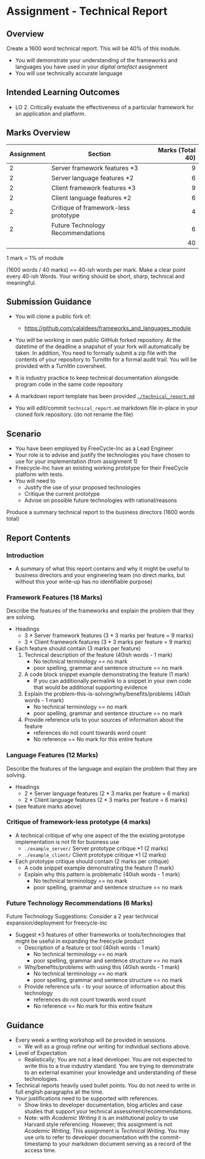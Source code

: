 Assignment - Technical Report
=============================

Overview
--------

Create a 1600 word technical report. This will be 40% of this module.

* You will demonstrate your understanding of the frameworks and languages you have used in your _digital artefact_ assignment
* You will use technically accurate language


Intended Learning Outcomes 
--------------------------

* LO 2. Critically evaluate the effectiveness of a particular framework for an application and platform.


Marks Overview
--------------

| Assignment | Section | Marks (Total 40) |
|---|--------------------------------|---:|
| 2 | Server framework features *3   |  9 |
| 2 | Server language features *2    |  6 |
| 2 | Client framework features *3   |  9 |
| 2 | Client language features *2    |  6 |
| 2 | Critique of framework-less prototype |  4 |
| 2 | Future Technology Recommendations    |  6 |
|   |                                | 40 |

1 mark = 1% of module

(1600 words / 40 marks) == 40-ish words per mark. Make a clear point every 40-ish Words.
Your writing should be short, sharp, technical and meaningful.


Submission Guidance
-------------------

* You will clone a public fork of:
    * https://github.com/calaldees/frameworks_and_languages_module
* You will be working in own public GitHub forked repository. At the datetime of the deadline a snapshot of your fork will automatically be taken. In addition, You need to formally submit a zip file with the contents of your repository to TurnItIn for a formal audit trail. You will be provided with a TurnItIn coversheet.

* It is industry practice to keep technical documentation alongside program code in the same code repository
* A markdown report template has been provided [`./technical_report.md`](https://github.com/calaldees/frameworks_and_languages_module/blob/main/technical_report.md)
* You will edit/commit `technical_report.md` markdown file in-place in your cloned fork repository. (do not rename the file)


Scenario
--------

* You have been employed by FreeCycle-Inc as a Lead Engineer
* Your role is to advise and justify the technologies you have chosen to use for your implementation (from assignment 1)
* Freecycle-Inc have an existing working prototype for their FreeCycle platform with tests.
* You will need to 
  * Justify the use of your proposed technologies
  * Critique the current prototype
  * Advise on possible future technologies with rational/reasons
  
Produce a summary technical report to the business directors (1600 words total)


Report Contents
---------------

### Introduction

* A summary of what this report contains and why it might be useful to business directors and your engineering team (no direct marks, but without this your write-up has no identifiable purpose)


### Framework Features (18 Marks)

Describe the features of the frameworks and explain the problem that they are solving.

* Headings
    * 3 * Server framework features (3 * 3 marks per feature = 9 marks)
    * 3 * Client framework features (3 * 3 marks per feature = 9 marks)
* Each feature should contain (3 marks per feature)
    1. Technical description of the feature (40ish words - 1 mark)
        * No technical terminology == no mark
        * poor spelling, grammar and sentence structure == no mark
    2. A code block snippet example demonstrating the feature (1 mark)
        * If you can additionally permalink to a snippet in your own code that would be additional supporting evidence
    3. Explain the problem-this-is-solving/why/benefits/problems (40ish words - 1 mark)
        * No technical terminology == no mark
        * poor spelling, grammar and sentence structure == no mark
    4. Provide reference urls to your sources of information about the feature
        * references do not count towards word count
        * No reference == No mark for this entire feature

### Language Features (12 Marks)

Describe the features of the language and explain the problem that they are solving.

* Headings
    * 2 * Server language features (2 * 3 marks per feature = 6 marks)
    * 2 * Client language features (2 * 3 marks per feature = 6 marks)
* (see feature marks above)

### Critique of framework-less prototype (4 marks)

* A technical critique of why one aspect of the the existing prototype implementation is not fit for business use
    * `./example_server/` Server prototype critique *1 (2 marks)
    * `./example_client/` Client prototype critique *1 (2 marks)
* Each prototype critique should contain (2 marks per critique)
    * A code snippet example demonstrating the feature (1 mark)
    * Explain why this pattern is problematic (40ish words - 1 mark)
        * No technical terminology == no mark
        * poor spelling, grammar and sentence structure == no mark

### Future Technology Recommendations (6 Marks)

Future Technology Suggestions: Consider a 2 year technical expansion/deployment for freecycle-inc
* Suggest *3 features of other frameworks or tools/technologies that might be useful in expanding the freecycle product
    * Description of a feature or tool (40ish words - 1 mark)
        * No technical terminology == no mark
        * poor spelling, grammar and sentence structure == no mark
    * Why/benefits/problems with using this (40ish words - 1 mark)
        * No technical terminology == no mark
        * poor spelling, grammar and sentence structure == no mark
    * Provide reference urls - to your source of information about this technology
        * references do not count towards word count
        * No reference == No mark for this entire feature


Guidance
--------

* Every week a writing workshop will be provided in sessions.
    * We will as a group refine our writing for individual sections above.
* Level of Expectation
    * Realistically; You are not a lead developer. You are not expected to write this to a true industry standard. You are trying to demonstrate to an external examiner your knowledge and understanding of these technologies.
* Technical reports heavily used bullet points. You do not need to write in full english paragraphs all the time.
* Your justifications need to be supported with references. 
    * Show links to developer documentation, blog articles and case studies that support your technical assessment/recommendations.
    * Note: with _Academic Writing_ it is an institutional policy to use Harvard style referencing. However; this assignment is not _Academic Writing_, This assignment is _Technical Writing_. You may use urls to refer to developer documentation with the commit-timestamp to your markdown document serving as a record of the access time.
